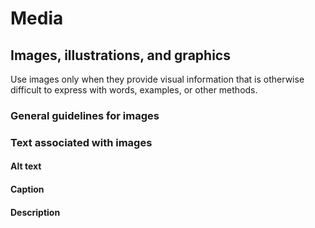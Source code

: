 # Media

## Images, illustrations, and graphics

Use images only when they provide visual information that is otherwise difficult to express with words, examples, or other methods.

### General guidelines for images

### Text associated with images

#### Alt text

#### Caption

#### Description
